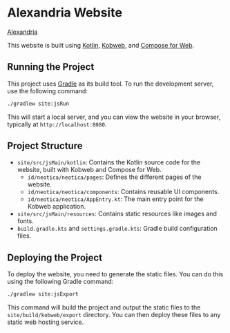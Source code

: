 # Alexandria Website

[Alexandria](https://alexandrianeotica.id/) 

This website is built using [Kotlin](https://kotlinlang.org/), [Kobweb](https://github.com/varabyte/kobweb), and [Compose for Web](https://compose-web.ui.jetbrains.org/).

## Running the Project

This project uses [Gradle](https://gradle.org/) as its build tool. To run the development server, use the following command:

```bash
./gradlew site:jsRun
```

This will start a local server, and you can view the website in your browser, typically at `http://localhost:8080`.

## Project Structure

- `site/src/jsMain/kotlin`: Contains the Kotlin source code for the website, built with Kobweb and Compose for Web.
  - `id/neotica/neotica/pages`: Defines the different pages of the website.
  - `id/neotica/neotica/components`: Contains reusable UI components.
  - `id/neotica/neotica/AppEntry.kt`: The main entry point for the Kobweb application.
- `site/src/jsMain/resources`: Contains static resources like images and fonts.
- `build.gradle.kts` and `settings.gradle.kts`: Gradle build configuration files.

## Deploying the Project

To deploy the website, you need to generate the static files. You can do this using the following Gradle command:

```bash
./gradlew site:jsExport
```

This command will build the project and output the static files to the `site/build/kobweb/export` directory. You can then deploy these files to any static web hosting service.